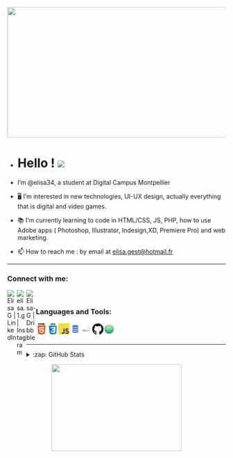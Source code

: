 <img src="https://user-images.githubusercontent.com/82802573/117935500-0d575380-b304-11eb-9db5-a139ef48979b.gif" width="900" height="300" />

- # Hello ! <img src="https://raw.githubusercontent.com/MartinHeinz/MartinHeinz/master/wave.gif" width="30px">

-   I’m @elisa34, a student at Digital Campus Montpellier

- 🖥 I’m interested in new technologies, UI-UX design, actually everything that is digital and video games.

- 📚 I’m currently learning to code in HTML/CSS, JS, PHP, how to use Adobe apps ( Photoshop, Illustrator, Indesign,XD, Premiere Pro) and web marketing. 

- 📫 How to reach me : by email at elisa.gest@hotmail.fr 

---
### Connect with me:

[<img align="left" alt="ElisaG | LinkedIn" width="22px" src="https://cdn.jsdelivr.net/npm/simple-icons@v3/icons/linkedin.svg" />][linkedin]
[<img align="left" alt="elisa.1.g | Instagram" width="22px" src="https://cdn.jsdelivr.net/npm/simple-icons@v3/icons/instagram.svg" />][instagram]
[<img align="left" alt="Elisa-G | Dribbble" width="22px" src="https://cdn.jsdelivr.net/npm/simple-icons@v3/icons/dribbble.svg" />][dribbble]

<br />

### Languages and Tools:

<img align="left" alt="HTML5" width="26px" src="https://raw.githubusercontent.com/github/explore/80688e429a7d4ef2fca1e82350fe8e3517d3494d/topics/html/html.png" />
<img align="left" alt="CSS3" width="26px" src="https://raw.githubusercontent.com/github/explore/80688e429a7d4ef2fca1e82350fe8e3517d3494d/topics/css/css.png" />

<img align="left" alt="JavaScript" width="26px" src="https://raw.githubusercontent.com/github/explore/80688e429a7d4ef2fca1e82350fe8e3517d3494d/topics/javascript/javascript.png" />
<img align="left" alt="SQL" width="26px" src="https://raw.githubusercontent.com/github/explore/80688e429a7d4ef2fca1e82350fe8e3517d3494d/topics/sql/sql.png" />
<img align="left" alt="MySQL" width="26px" src="https://raw.githubusercontent.com/github/explore/80688e429a7d4ef2fca1e82350fe8e3517d3494d/topics/mysql/mysql.png" />
<img align="left" alt="GitHub" width="26px" src="https://raw.githubusercontent.com/github/explore/78df643247d429f6cc873026c0622819ad797942/topics/github/github.png" />
<img align="left" alt="Atom" width="26px" src="https://raw.githubusercontent.com/github/explore/80688e429a7d4ef2fca1e82350fe8e3517d3494d/topics/atom/atom.png" />


<br />
<br />

---
</details>

<details>
  <summary>:zap: GitHub Stats</summary>
  
  [![elisa34's GitHub stats](https://github-readme-stats.vercel.app/api?username=elisa34)](https://github.com/anuraghazra/github-readme-stats)
 
</details>


[instagram]: https://www.instagram.com/elisa.1.g/
[linkedin]: www.linkedin.com/in/elisagest
[dribbble]: https://dribbble.com/Elisa-g

<p align="center">
<img src="https://user-images.githubusercontent.com/82802573/117936386-14cb2c80-b305-11eb-9c44-c4ff25efdd3c.gif" width="300" height="200" />
